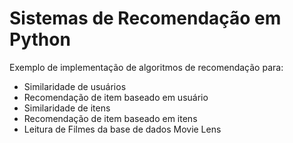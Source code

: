 # Sistemas de Recomendação em Python
Exemplo de implementação de algoritmos de recomendação para:
- Similaridade de usuários
- Recomendação de item baseado em usuário
- Similaridade de itens
- Recomendação de item baseado em itens
- Leitura de Filmes da base de dados Movie Lens
